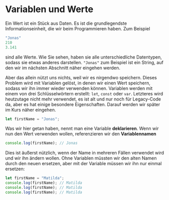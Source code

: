 # Variablen und Werte

<show-structure depth="2" />

Ein Wert ist ein Stück aus Daten. Es ist die grundlegendste Informationseinheit, die wir beim Programmieren haben. Zum Beispiel

```Javascript
"Jonas"
210
3.141
```

sind alle Werte. Wie Sie sehen, haben sie alle unterschiedliche Datentypen, sodass sie etwas anderes darstellen. `"Jonas"` zum Beispiel ist ein
String,
auf den wir im nächsten Abschnitt näher eingehen werden.

Aber das allein nützt uns nichts, weil wir es nirgendwo speichern. Dieses Problem wird mit Variablen gelöst, in denen wir einen Wert speichern, sodass
wir ihn immer wieder verwenden können. Variablen werden mit einem von drei Schlüsselwörtern erstellt: `let`, `const` oder `var`. Letzteres wird
heutzutage nicht mehr verwendet, es ist alt und nur noch für Legacy-Code da, aber es hat einige besondere Eigenschaften. Darauf werden wir später im
Kurs näher eingehen.

```JavaScript
let firstName = "Jonas";
```

Was wir hier getan haben, nennt man eine Variable **deklarieren**. Wenn wir nun den Wert verwenden wollen, referenzieren wir den **Variablennamen**

```JavaScript
console.log(firstName); // Jonas
```

Dies ist äußerst nützlich, wenn der Name in mehreren Fällen verwendet wird und wir ihn ändern wollen. Ohne Variablen müssten wir den alten Namen durch
den neuen ersetzen, aber mit der Variable müssen wir ihn nur einmal ersetzen:

```JavaScript
let firstName = "Matilda";
console.log(firstName); // Matilda
console.log(firstName); // Matilda
console.log(firstName); // Matilda
```